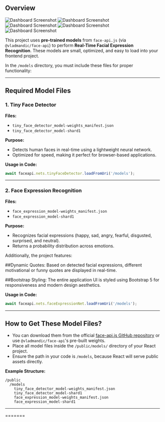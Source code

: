 ## Overview

![Dashboard Screenshot](images/Screenshot%202025-04-26%20at%208.38.29 PM.png)
![Dashboard Screenshot](images/Screenshot%202025-04-26%20at%208.38.39 PM.png)
![Dashboard Screenshot](images/Screenshot%202025-04-26%20at%208.38.57 PM.png)
![Dashboard Screenshot](images/Screenshot%202025-04-26%20at%208.41.31 PM.png)
![Dashboard Screenshot](images/Screenshot%202025-04-26%20at%208.42.32 PM.png)

This project uses **pre-trained models** from `face-api.js` (via `@vladmandic/face-api`) to perform **Real-Time Facial Expression Recognition**. These models are small, optimized, and easy to load into your frontend project.

In the `/models` directory, you must include these files for proper functionality:

---

## Required Model Files

### 1. Tiny Face Detector

**Files:**

- `tiny_face_detector_model-weights_manifest.json`
- `tiny_face_detector_model-shard1`

**Purpose:**

- Detects human faces in real-time using a lightweight neural network.
- Optimized for speed, making it perfect for browser-based applications.

**Usage in Code:**

```javascript
await faceapi.nets.tinyFaceDetector.loadFromUri('/models');
```

---

### 2. Face Expression Recognition

**Files:**

- `face_expression_model-weights_manifest.json`
- `face_expression_model-shard1`

**Purpose:**

- Recognizes facial expressions (happy, sad, angry, fearful, disgusted, surprised, and neutral).
- Returns a probability distribution across emotions.

Additionally, the project features:

##Dynamic Quotes: Based on detected facial expressions, different motivational or funny quotes are displayed in real-time.

##Bootstrap Styling: The entire application UI is styled using Bootstrap 5 for responsiveness and modern design aesthetics.

**Usage in Code:**

```javascript
await faceapi.nets.faceExpressionNet.loadFromUri('/models');
```

---

## How to Get These Model Files?

- You can download them from the official [face-api.js GitHub repository](https://github.com/justadudewhohacks/face-api.js) or use `@vladmandic/face-api`'s pre-built weights.
- Place all model files inside the `/public/models/` directory of your React project.
- Ensure the path in your code is `/models`, because React will serve public assets directly.

**Example Structure:**

```
/public
  /models
    tiny_face_detector_model-weights_manifest.json
    tiny_face_detector_model-shard1
    face_expression_model-weights_manifest.json
    face_expression_model-shard1
```

---





=======



